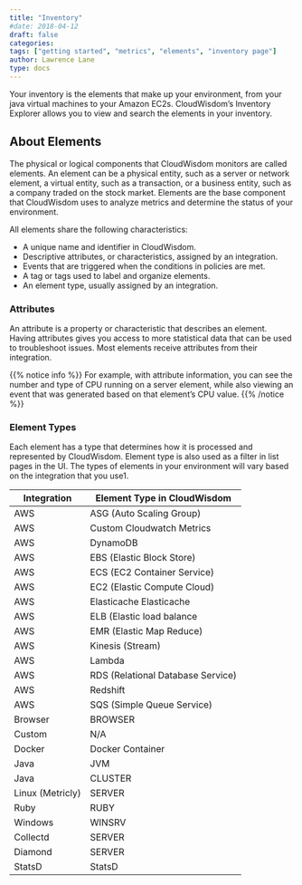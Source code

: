 ```yaml
---
title: "Inventory"
#date: 2018-04-12
draft: false
categories:
tags: ["getting started", "metrics", "elements", "inventory page"]
author: Lawrence Lane
type: docs
---
```


Your inventory is the elements that make up your environment, from your java virtual machines to your Amazon EC2s. CloudWisdom’s Inventory Explorer allows you to view and search the elements in your inventory.

## About Elements
The physical or logical components that CloudWisdom monitors are called elements. An element can be a physical entity, such as a server or network element, a virtual entity, such as a transaction, or a business entity, such as a company traded on the stock market. Elements are the base component that CloudWisdom uses to analyze metrics and determine the status of your environment.

All elements share the following characteristics:

- A unique name and identifier in CloudWisdom.
- Descriptive attributes, or characteristics, assigned by an integration.
- Events that are triggered when the conditions in policies are met.
- A tag or tags used to label and organize elements.
- An element type, usually assigned by an integration.

### Attributes

An attribute is a property or characteristic that describes an element. Having attributes gives you access to more statistical data that can be used to troubleshoot issues. Most elements receive attributes from their integration.

{{% notice info %}}
For example, with attribute information, you can see the number and type of CPU running on a server element, while also viewing an event that was generated based on that element’s CPU value.
{{% /notice %}}

### Element Types

Each element has a type that determines how it is processed and represented by CloudWisdom. Element type is also used as a filter in list pages in the UI. The types of elements in your environment will vary based on the integration that you use<superscript>1</superscript>.

| Integration      | Element Type in CloudWisdom       |
|------------------|-----------------------------------|
| AWS              | ASG (Auto Scaling Group)          |
| AWS              | Custom Cloudwatch Metrics         |
| AWS              | DynamoDB                          |
| AWS              | EBS (Elastic Block Store)         |
| AWS              | ECS (EC2 Container Service)       |
| AWS              | EC2 (Elastic Compute Cloud)       |
| AWS              | Elasticache Elasticache           |
| AWS              | ELB (Elastic load balance         |
| AWS              | EMR (Elastic Map Reduce)          |
| AWS              | Kinesis (Stream)                  |
| AWS              | Lambda                            |
| AWS              | RDS (Relational Database Service) |
| AWS              | Redshift                          |
| AWS              | SQS (Simple Queue Service)        |
| Browser          | BROWSER                           |
| Custom           | N/A                               |
| Docker           | Docker Container                  |
| Java             | JVM                               |
| Java             | CLUSTER                           |
| Linux (Metricly) | SERVER                            |
| Ruby             | RUBY                              |
| Windows          | WINSRV                            |
| Collectd         | SERVER                            |
| Diamond          | SERVER                            |
| StatsD           | StatsD                            |
